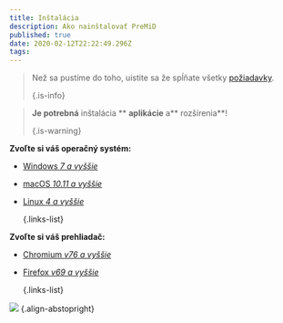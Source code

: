 ```yaml
---
title: Inštalácia
description: Ako nainštalovať PreMiD
published: true
date: 2020-02-12T22:22:49.296Z
tags: 
---
```


> Než sa pustíme do toho, uistite sa že spĺňate všetky [požiadavky](/install/requirements). 
> 
> {.is-info}

> **Je potrebná** inštalácia ** **aplikácie** a** rozšírenia**! </p> 
> 
> {.is-warning}</blockquote> 
> 
> **Zvoľte si váš operačný systém:**
> 
> - [Windows *7 a vyššie*](/install/windows)
> - [macOS *10.11 a vyššie*](/install/macos)
> - [Linux *4 a vyššie*](/install/linux) 
>     
>     {.links-list}
> 
> **Zvoľte si váš prehliadač:**
> 
> - [Chromium *v76 a vyššie*](/install/chromium)
> - [Firefox *v69 a vyššie*](/install/firefox) 
>     
>     {.links-list}
> 
> ![](https://a.icons8.com/ajlQdsfa/FZhYWV/svg.svg) {.align-abstopright}
